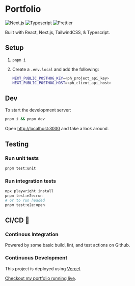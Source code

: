 # Portfolio

![Next.js](https://img.shields.io/badge/next.js-000000?style=for-the-badge&logo=nextdotjs&logoColor=white)
![Typescript](https://img.shields.io/badge/TypeScript-007ACC?style=for-the-badge&logo=typescript&logoColor=white)
![Prettier](https://img.shields.io/badge/code_style-prettier-ff69b4.svg?style=for-the-badge)

Built with React, Next.js, TailwindCSS, & Typescript.

## Setup

1. `pnpm i`

1. Create a `.env.local` and add the following:

   ```sh
   NEXT_PUBLIC_POSTHOG_KEY=<ph_project_api_key>
   NEXT_PUBLIC_POSTHOG_HOST=<ph_client_api_host>
   ```

## Dev

To start the development server:

```sh
pnpm i && pnpm dev
```

Open [http://localhost:3000](http://localhost:3000) and take a look around.

## Testing

### Run unit tests

```sh
pnpm test:unit
```

### Run integration tests

```sh
npx playwright install
pnpm test:e2e:run
# or to run headed
pnpm test:e2e:open
```

## CI/CD 🚀

### Continous Integration

Powered by some basic build, lint, and test actions on Github.

### Continuous Development

This project is deployed using [Vercel](https://vercel.com/new?utm_medium=default-template&filter=next.js&utm_source=create-next-app&utm_campaign=create-next-app-readme).

[Checkout my portfolio running live](https://jameswalsh.dev).
